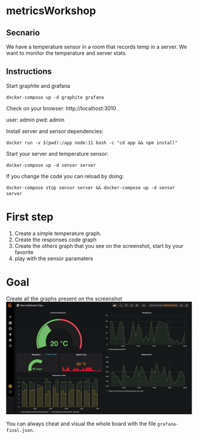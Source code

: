 # metricsWorkshop

## Secnario

We have a temperature sensor in a room that records temp in a server. We want to monitor the temperature and server stats.

## Instructions

Start graphite and grafana

```
docker-compose up -d graphite grafana
```

Check on your browser: http://localhost:3010 .

user: admin
pwd: admin

Install server and sensor dependencies:

```
docker run -v $(pwd):/app node:11 bash -c "cd app && npm install"
```

Start your server and temperature sensor:

```
docker-compose up -d sensor server
```

If you change the code you can reload by doing:

```
docker-compose stop sensor server && docker-compose up -d sensor server
```

# First step

1. Create a simple temperature graph.
2. Create the responses code graph
3. Create the others graph that you see on the screenshot, start by your favorite
4. play with the sensor paramaters

# Goal

Create all the graphs present on the screenshot
![goal](./goal.png)

You can always cheat and visual the whole board with the file `grafana-final.json`.

